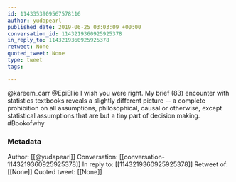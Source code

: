 ```yaml
---
id: 1143353909567578116
author: yudapearl
published_date: 2019-06-25 03:03:09 +00:00
conversation_id: 1143219360925925378
in_reply_to: 1143219360925925378
retweet: None
quoted_tweet: None
type: tweet
tags:

---
```


@kareem_carr @EpiEllie I wish you were right. My brief (83) encounter with statistics textbooks reveals a slightly different picture -- a complete prohibition on all assumptions, philosophical, causal or otherwise, except statistical assumptions that are but a tiny part of decision making. #Bookofwhy

### Metadata

Author: [[@yudapearl]]
Conversation: [[conversation-1143219360925925378]]
In reply to: [[1143219360925925378]]
Retweet of: [[None]]
Quoted tweet: [[None]]
